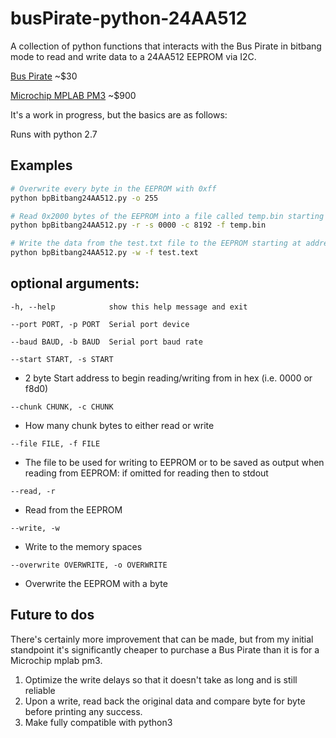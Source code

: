 # busPirate-python-24AA512
A collection of python functions that interacts with the Bus Pirate in bitbang mode to read and write data to a 24AA512 EEPROM via I2C. 

[Bus Pirate](https://www.sparkfun.com/products/12942) ~$30

[Microchip MPLAB PM3](https://www.microchip.com/Developmenttools/ProductDetails/DV007004) ~$900 

It's a work in progress, but the basics are as follows:

Runs with python 2.7

## Examples

```bash
# Overwrite every byte in the EEPROM with 0xff
python bpBitbang24AA512.py -o 255 

# Read 0x2000 bytes of the EEPROM into a file called temp.bin starting at 0x00 0x00 high and low address 
python bpBitbang24AA512.py -r -s 0000 -c 8192 -f temp.bin

# Write the data from the test.txt file to the EEPROM starting at address 0x00 0x00
python bpBitbang24AA512.py -w -f test.text
```

## optional arguments:
``-h, --help            show this help message and exit``

``--port PORT, -p PORT  Serial port device``

``--baud BAUD, -b BAUD  Serial port baud rate``

``--start START, -s START``

  * 2 byte Start address to begin reading/writing from in hex (i.e. 0000 or f8d0)
                      
``--chunk CHUNK, -c CHUNK``

  * How many chunk bytes to either read or write
                        
 ``--file FILE, -f FILE``
  * The file to be used for writing to EEPROM or to be saved as output when reading from EEPROM: if omitted                  for reading then to stdout
                        
``--read, -r``

  * Read from the EEPROM

``--write, -w``

  * Write to the memory spaces

``--overwrite OVERWRITE, -o OVERWRITE``

  * Overwrite the EEPROM with a byte





## Future to dos

There's certainly more improvement that can be made, but from my initial standpoint it's significantly cheaper to purchase a Bus Pirate than it is for a Microchip mplab pm3.

1. Optimize the write delays so that it doesn't take as long and is still reliable
2. Upon a write, read back the original data and compare byte for byte before printing any success.
3. Make fully compatible with python3
